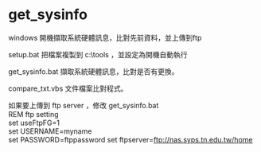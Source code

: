 # get_sysinfo
  windows 開機擷取系統硬體訊息，比對先前資料，並上傳到ftp

  setup.bat  把檔案複製到 c:\tools ，並設定為開機自動執行

  get_sysinfo.bat 擷取系統硬體訊息，比對是否有更換。

  compare_txt.vbs 文件檔案比對程式。

  如果要上傳到 ftp server ，修改 get_sysinfo.bat  
  REM ftp setting  
  set useFtpFG=1  
  set USERNAME=myname  
  set PASSWORD=ftppassword
  set ftpserver=ftp://nas.syps.tn.edu.tw/home  
